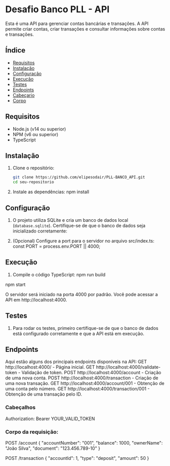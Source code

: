 # Desafio Banco PLL - API

Esta é uma API para gerenciar contas bancárias e transações. A API permite criar contas, criar transações e consultar informações sobre contas e transações.

## Índice

- [Requisitos](#requisitos)
- [Instalação](#instalação)
- [Configuração](#configuração)
- [Execução](#execução)
- [Testes](#testes)
- [Endpoints](#endpoints)
- [Cabeçario](#cabeçario)
- [Corpo](#corpo)

## Requisitos

- Node.js (v14 ou superior)
- NPM (v6 ou superior)
- TypeScript

## Instalação
1. Clone o repositório:

   ```bash
   git clone https://github.com/elipesodair/PLL-BANCO_API.git
   cd seu-repositorio

2. Instale as dependências:
   npm install

## Configuração
1. O projeto utiliza SQLite e cria um banco de dados local (`database.sqlite`). Certifique-se de que o banco de dados seja inicializado corretamente:

2. (Opcional) Configure a port para o servidor no arquivo src/index.ts:
const PORT = process.env.PORT || 4000;

## Execução
1. Compile o código TypeScript:
npm run build

npm start

O servidor será iniciado na porta 4000 por padrão. Você pode acessar a API em http://localhost:4000.


## Testes
1. Para rodar os testes, primeiro certifique-se de que o banco de dados está configurado corretamente e que a API está em execução.

## Endpoints
Aqui estão alguns dos principais endpoints disponíveis na API:
GET http://localhost:4000/ - Página inicial.
GET http://localhost:4000/validate-token - Validação de token.
POST http://localhost:4000/account - Criação de uma nova conta.
POST http://localhost:4000/transaction - Criação de uma nova transação.
GET http://localhost:4000/account/001 - Obtenção de uma conta pelo número.
GET http://localhost:4000/transaction/001 - Obtenção de uma transação pelo ID.

### Cabeçalhos
Authorization: Bearer YOUR_VALID_TOKEN

### Corpo da requisição:
POST /account
{
  "accountNumber": "001",
  "balance": 1000,
  "ownerName": "João Silva",
  "document": "123.456.789-10"
}

POST /transaction
{
  "accountId": 1,
  "type": "deposit",
  "amount": 50
}

